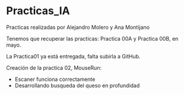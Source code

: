 # Practicas_IA

Practicas realizadas por Alejandro Molero y Ana Montijano


Tenemos que recuperar las practicas: Practica 00A y Practica 00B, en mayo.

La Practica01 ya está entregada, falta subirla a GitHub.

Creación de la practica 02, MouseRun:
 - Escaner funciona correctamente
 - Desarrollando busqueda del queso en profundidad
